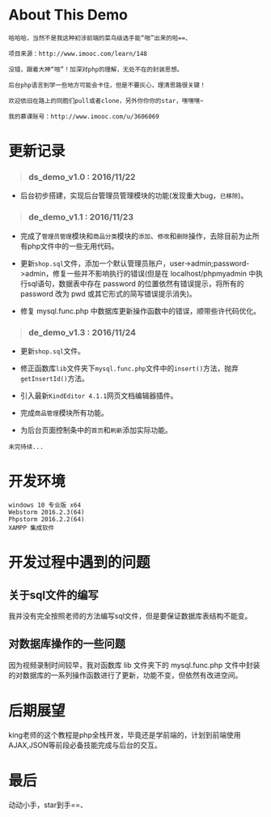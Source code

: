 # About This Demo

    哈哈哈，当然不是我这种初涉前端的菜鸟级选手能“啪”出来的啦==、
    
    项目来源：http://www.imooc.com/learn/148
    
    没错，跟着大神“啪”！加深对php的理解，无处不在的封装思想。
    
    后台php语言到学一些地方可能会卡住，但是不要灰心，理清思路很关键！
    
    欢迎依旧在路上的同胞们pull或者clone，另外你你你的star，嘿嘿嘿~ 
    
    我的慕课账号：http://www.imooc.com/u/3606069
    
# 更新记录 

> ### ds_demo_v1.0 : 2016/11/22 

- 后台初步搭建，实现后台管理员管理模块的功能(发现重大bug，`已移除`)。

> ### de_demo_v1.1 : 2016/11/23 

- 完成了`管理员管理`模块和`商品分类`模块的`添加`、`修改`和`删除`操作，去除目前为止所有php文件中的一些无用代码。

- 更新`shop.sql`文件，添加一个默认管理员账户，user->admin;password->admin，修复一些并不影响执行的错误(但是在 localhost/phpmyadmin 中执行sql语句，数据表中存在 password 的位置依然有错误提示，将所有的 password 改为 pwd 或其它形式的简写错误提示消失)。

- 修复 mysql.func.php 中数据库更新操作函数中的错误，顺带些许代码优化。

>### de_demo_v1.3 : 2016/11/24 

- 更新`shop.sql`文件。

- 修正函数库`lib`文件夹下`mysql.func.php`文件中的`insert()`方法，抛弃`getInsertId()`方法。

- 引入最新`KindEditor 4.1.1`网页文档编辑器插件。

- 完成`商品管理`模块所有功能。

- 为后台页面控制条中的`首页`和`刷新`添加实际功能。


`未完待续...`

# 开发环境
    windows 10 专业版 x64
    Webstorm 2016.2.3(64)
    Phpstorm 2016.2.2(64)
    XAMPP 集成软件
    
# 开发过程中遇到的问题

## 关于sql文件的编写

我并没有完全按照老师的方法编写sql文件，但是要保证数据库表结构不能变。

## 对数据库操作的一些问题

因为视频录制时间较早，我对函数库 lib 文件夹下的 mysql.func.php 文件中封装的对数据库的一系列操作函数进行了更新，功能不变，但依然有改进空间。

# 后期展望

king老师的这个教程是php全栈开发，毕竟还是学前端的，计划到前端使用AJAX,JSON等前段必备技能完成与后台的交互。

# 最后

动动小手，star到手==、
